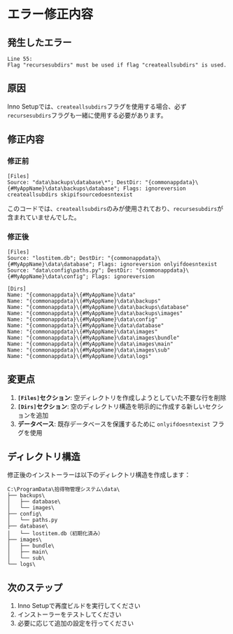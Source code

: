 # エラー修正内容

## 発生したエラー

```
Line 55:
Flag "recursesubdirs" must be used if flag "createallsubdirs" is used.
```

## 原因

Inno Setupでは、`createallsubdirs`フラグを使用する場合、必ず`recursesubdirs`フラグも一緒に使用する必要があります。

## 修正内容

### 修正前
```iss
[Files]
Source: "data\backups\database\*"; DestDir: "{commonappdata}\{#MyAppName}\data\backups\database"; Flags: ignoreversion createallsubdirs skipifsourcedoesntexist
```

このコードでは、`createallsubdirs`のみが使用されており、`recursesubdirs`が含まれていませんでした。

### 修正後
```iss
[Files]
Source: "lostitem.db"; DestDir: "{commonappdata}\{#MyAppName}\data\database"; Flags: ignoreversion onlyifdoesntexist
Source: "data\config\paths.py"; DestDir: "{commonappdata}\{#MyAppName}\data\config"; Flags: ignoreversion

[Dirs]
Name: "{commonappdata}\{#MyAppName}\data"
Name: "{commonappdata}\{#MyAppName}\data\backups"
Name: "{commonappdata}\{#MyAppName}\data\backups\database"
Name: "{commonappdata}\{#MyAppName}\data\backups\images"
Name: "{commonappdata}\{#MyAppName}\data\config"
Name: "{commonappdata}\{#MyAppName}\data\database"
Name: "{commonappdata}\{#MyAppName}\data\images"
Name: "{commonappdata}\{#MyAppName}\data\images\bundle"
Name: "{commonappdata}\{#MyAppName}\data\images\main"
Name: "{commonappdata}\{#MyAppName}\data\images\sub"
Name: "{commonappdata}\{#MyAppName}\data\logs"
```

## 変更点

1. **`[Files]`セクション**: 空ディレクトリを作成しようとしていた不要な行を削除
2. **`[Dirs]`セクション**: 空のディレクトリ構造を明示的に作成する新しいセクションを追加
3. **データベース**: 既存データベースを保護するために `onlyifdoesntexist` フラグを使用

## ディレクトリ構造

修正後のインストーラーは以下のディレクトリ構造を作成します：

```
C:\ProgramData\拾得物管理システム\data\
├── backups\
│   ├── database\
│   └── images\
├── config\
│   └── paths.py
├── database\
│   └── lostitem.db（初期化済み）
├── images\
│   ├── bundle\
│   ├── main\
│   └── sub\
└── logs\
```

## 次のステップ

1. Inno Setupで再度ビルドを実行してください
2. インストーラーをテストしてください
3. 必要に応じて追加の設定を行ってください

